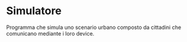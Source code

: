 # Simulatore
Programma che simula uno scenario urbano composto da cittadini che comunicano mediante i loro device.
